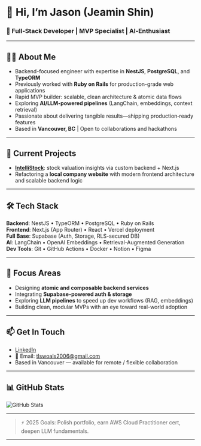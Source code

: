 # 👋 Hi, I’m Jason (Jeamin Shin)

### 🚀 Full‑Stack Developer | MVP Specialist | AI‑Enthusiast

---

## 👨‍💻 About Me
- Backend-focused engineer with expertise in **NestJS**, **PostgreSQL**, and **TypeORM**
- Previously worked with **Ruby on Rails** for production-grade web applications
- Rapid MVP builder: scalable, clean architecture & atomic data flows
- Exploring **AI/LLM-powered pipelines** (LangChain, embeddings, context retrieval)
- Passionate about delivering tangible results—shipping production‑ready features
- Based in **Vancouver, BC** | Open to collaborations and hackathons

---

## 🔭 Current Projects
- [**IntelliStock**](https://www.intellistock.io/): stock valuation insights via custom backend + Next.js  
- Refactoring a **local company website** with modern frontend architecture and scalable backend logic  

---

## 🛠️ Tech Stack

**Backend**: NestJS • TypeORM • PostgreSQL • Ruby on Rails  
**Frontend**: Next.js (App Router) • React • Vercel deployment  
**Full Base**: Supabase (Auth, Storage, RLS-secured DB)  
**AI**: LangChain • OpenAI Embeddings • Retrieval-Augmented Generation  
**Dev Tools**: Git • GitHub Actions • Docker • Notion • Figma  

---

## 🌱 Focus Areas
- Designing **atomic and composable backend services**
- Integrating **Supabase-powered auth & storage**
- Exploring **LLM pipelines** to speed up dev workflows (RAG, embeddings)
- Building clean, modular MVPs with an eye toward real-world adoption

---

## 📫 Get In Touch
- [LinkedIn](https://linkedin.com/in/jasonshin0118)  
- 📧 Email: [tlswoals2006@gmail.com](mailto:tlswoals2006@gmail.com)  
- Based in Vancouver — available for remote / flexible collaboration

---

## 📊 GitHub Stats  
![GitHub Stats](https://github-readme-stats.vercel.app/api?username=jasonn0118&show_icons=true&theme=transparent)

---

> ⚡ 2025 Goals: Polish portfolio, earn AWS Cloud Practitioner cert, deepen LLM fundamentals.

---
